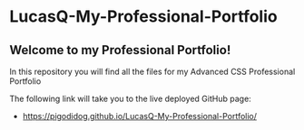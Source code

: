 # LucasQ-My-Professional-Portfolio

## Welcome to my Professional Portfolio!

In this repository you will find all the files for my Advanced CSS Professional Portfolio

The following link will take you to the live deployed GitHub page:
- https://pigodidog.github.io/LucasQ-My-Professional-Portfolio/

